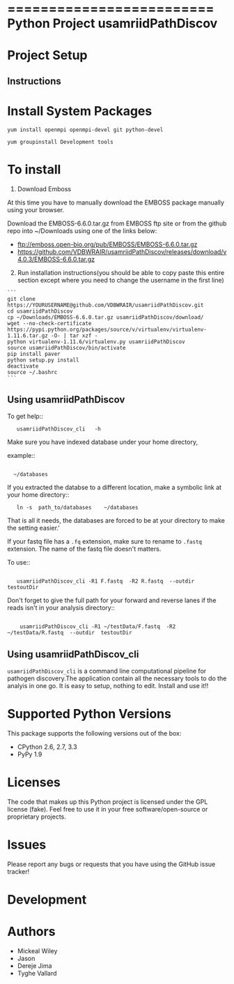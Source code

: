 =========================
 Python Project usamriidPathDiscov
=========================


Project Setup
=============

Instructions
------------

# Install System Packages

  ```
  yum install openmpi openmpi-devel git python-devel
  ```

  ```
  yum groupinstall Development tools
  ```
  
# To install

  1. Download Emboss

   At this time you have to manually download the EMBOSS package manually using your browser.
   
   Download the EMBOSS-6.6.0.tar.gz from EMBOSS ftp site or from the github repo into ~/Downloads using one of the links below:
   - ftp://emboss.open-bio.org/pub/EMBOSS/EMBOSS-6.6.0.tar.gz
   - https://github.com/VDBWRAIR/usamriidPathDiscov/releases/download/v4.0.3/EMBOSS-6.6.0.tar.gz

  2. Run installation instructions(you should be able to copy paste this entire section except where you need to change the username in the first line)

    ```
    git clone https://YOURUSERNAME@github.com/VDBWRAIR/usamriidPathDiscov.git
    cd usamriidPathDiscov
    cp ~/Downloads/EMBOSS-6.6.0.tar.gz usamriidPathDiscov/download/
    wget --no-check-certificate https://pypi.python.org/packages/source/v/virtualenv/virtualenv-1.11.6.tar.gz -O- | tar xzf -
    python virtualenv-1.11.6/virtualenv.py usamriidPathDiscov
    source usamriidPathDiscov/bin/activate
    pip install paver
    python setup.py install
    deactivate
    source ~/.bashrc
    ```

Using  usamriidPathDiscov
------------------------

To get help::
```
   usamriidPathDiscov_cli   -h 
```
Make sure you have indexed database under your  home directory,

example::
```
   
  ~/databases
  ```

If you extracted the databse to a  different location, make a symbolic link at your home directory::

```
   ln -s  path_to/databases    ~/databases
   ```

That is all it needs, the databases are forced to be at your directory
to make the setting easier.'

If your fastq file has a `.fq` extension, make sure to rename to `.fastq` extension. The name of the fastq file doesn't matters.



To use::

```

   usamriidPathDiscov_cli -R1 F.fastq  -R2 R.fastq  --outdir  testoutDir 

```

Don't forget to give the full path for your forward and reverse lanes if the reads isn't in your analysis directory::
```

    usamriidPathDiscov_cli -R1 ~/testData/F.fastq  -R2 ~/testData/R.fastq  --outdir  testoutDir

```

Using  usamriidPathDiscov_cli
---------

``usamriidPathDiscov_cli`` is a command line computational pipeline for pathogen discovery.The application contain all the necessary tools to do the analyis in one go. It is easy to setup, nothing to edit. Install and use it!!



Supported Python Versions
=========================

This package  supports the following versions out of the box:

* CPython 2.6, 2.7, 3.3
* PyPy 1.9


Licenses
========

The code that makes up this Python project is licensed under the GPL license (fake). Feel free to use it in your free software/open-source or proprietary projects.

Issues
======

Please report any bugs or requests that you have using the GitHub issue tracker!

Development
===========

Authors
=======

* Mickeal Wiley
* Jason
* Dereje Jima
* Tyghe Vallard
